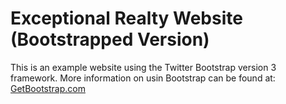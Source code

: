 # Exceptional Realty Website (Bootstrapped Version)

This is an example website using the Twitter Bootstrap version 3 framework.
More information on usin Bootstrap can be found at:
[GetBootstrap.com](http://getbootstrap.com)